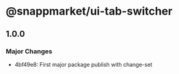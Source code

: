 # @snappmarket/ui-tab-switcher

## 1.0.0
### Major Changes

- 4bf49e8: First major package publish with change-set
